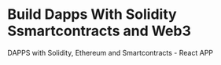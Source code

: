 # Build Dapps With Solidity Ssmartcontracts and Web3
DAPPS with Solidity, Ethereum and Smartcontracts - React APP
